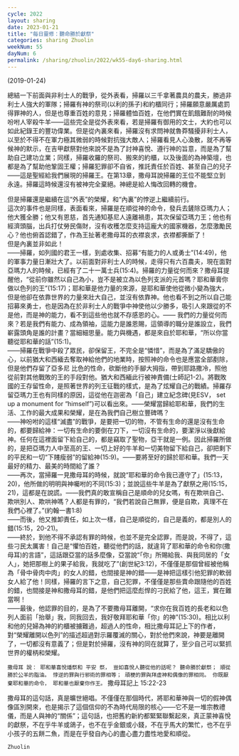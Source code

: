 ```yaml
---
cycle: 2022
layout: sharing
date: 2023-01-21
title: "每日靈修：聽命勝於獻祭"
categories: sharing Zhuolin
weekNum: 55
dayNum: 6
permalink: /sharing/zhuolin/2022/wk55-day6-sharing.html
---
```

(2019-01-24)

總結一下前面與非利士人的戰爭，從外表看，掃羅以三千拿著農具的農夫，勝過非利士人強大的軍隊；掃羅有神的祭司(以利的孫子)和約櫃同行；掃羅願意嚴厲處罰得罪神的人，但是也尊重百姓的意見；掃羅體恤百姓，在他們實在飢餓難耐的時候吩咐人宰殺牛羊——這些完全是從外表來看，若是掃羅有御用的文士，大約也可以如此紀錄王的豐功偉業。但是從內裏來看，掃羅沒有求問神就魯莽騷擾非利士人，以至於不得不在軍力極其微弱的時候對抗強大敵人；掃羅看見人心渙散，就不再等候神的默示，在吉甲獻祭對他來說不是為了討神喜悅、遵行神的旨意，而是為了幫助自己建功立業；同樣，掃羅收羅的祭司、搬來的約櫃，以及後面的為神築壇，也都是為了幫助他鞏固王權；掃羅犯罪卻不自省，推託責任於百姓、甚至自己的兒子——這是聖經給我們展現的掃羅王。在第13章，撒母耳說掃羅的王位不能堅立到永遠。掃羅這時候還沒有被神完全棄絕。神總是給人悔改回轉的機會。  

但是掃羅還是繼續在這“外表”的榮耀，和“內裏”的悖逆上繼續前行。  
這次的事件也是同樣，表面看來，掃羅是在順從神的命令，發兵去鏟除亞瑪力人；他大獲全勝；他又有恩慈，首先通知基尼人遠離禍患，其次保留亞瑪力王；他也有經濟頭腦，出兵打仗勞民傷財，沒有收穫怎麼支持這龐大的國家機器，怎麼激勵民心？他也俯首認錯了，作為王扯著老撒母耳的衣襟哀求，衣襟都撕斷了！  
但是內裏並非如此！    
——掃羅，如列國的君王一樣，到處收集、招募“有能力的人或勇士”(14:49)，他的軍事力量日漸壯大了。以前面對非利士人的時候，走得只有六百農夫，現在面對亞瑪力人的時候，已經有了二十一萬士兵(15:4)。掃羅的力量從何而來？撒母耳提醒他，“從前你雖然以自己為小，豈不是被立為以色列支派的元首嗎？耶和華膏你做以色列的王”(15:17)；耶和華是他力量的來源，是耶和華使他從微小變為強大，但是他卻在依靠世界的力量來壯大自己，並沒有依靠神。他也看不到之所以自己能招募來勇士，也是因為在於非利士人的戰爭中神使他以少勝多，吸引人來跟從的不是他，而是神的能力，看不到這些他也就不存感恩的心。——  我們的力量從何而來？若是我們有能力、成為領袖，這能力是誰恩賜，這領導的職分是誰設立，我們嶄露頭角是誰的計畫？當細細思量。能力與機遇，都是來自於耶和華，“所以你當聽從耶和華的話”(15:1)。    
——掃羅在戰爭中殺了眾民，卻保留王，不完全是“憐惜”，而是為了滿足驕傲的心，以前猶大和西緬去奪取神給他們的地業時，按照神的命令也是應當全部剷除，但是他們存留了亞多尼 比色的性命，砍斷他的手腳大拇指，帶到耶路撒冷，照他從前對其他戰敗的王的手段對他。猶大和西緬此行被神責備(士師記1-2)。將戰敗國的王存留性命，是照著世界的列王征戰的樣式，是為了炫耀自己的戰績。掃羅存留亞瑪力王也有同樣的原因，這從他在迦密為「自己」建立紀念碑(見ESV， set up a monument for  “himself”)可以看出來。——榮耀當歸給耶和華，我們的生活、工作的最大成果和榮耀，是在為我們自己樹立豐碑嗎？    
——神吩咐的這樣“滅盡”的戰爭，是要把一切的物，不管有生命的還是沒有生命的，都要歸給神：一切有生命的要倒在刀下，一切沒有生命的，要潔淨以後獻給神。任何在這裡面留下給自己的，都是竊取了聖物，亞干就是一例。因此掃羅所做的，是把亞瑪力人中至高的王、一切上好的牛羊和一切美物留下給自己，卻把剩下的平民和一切“下賤瘦弱”的留給神(15:9)。——要將至好的歸於耶和華。我們一天最好的精力、最美的時間給了誰？    
——再次，當掃羅一見撒母耳的時候，就說“耶和華的命令我已遵守了」(15:13，20)，他所做的明明與神囑咐的不同(15:3)；並說這些牛羊是為了獻祭之用(15:15，21)，這都是在說謊。——我們真的敢宣稱自己是順命的兒女嗎，有在欺哄自己、欺哄別人、欺哄神嗎？人都是有罪的，“我們若說自己無罪，便是自欺，真理不在我們心裡了。”(約翰一書1:8)    
——而後，他又推卸責任，如上次一樣，自己是順從的，自己是義的，都是別人的錯(15:15，20-21)。    
——終於，到他不得不承認有罪的時候，也並不是完全認罪，而是說，不得了，這些刁民太厲害！自己是“懼怕百姓，聽從他們的話，就違背了耶和華的命令和你(撒母耳)的言語”，這話跟亞當的話多麼像，亞當說“「你」所賜給我、與我同居的「女人」，她把那樹上的果子給我，我就吃了”(創世紀3:12)，不僅僅是那個曾經被他稱為「骨中骨肉中肉」的女人的錯，也間接是神的錯——是神把這樣引他犯罪的軟弱女人給了他！同樣，掃羅的言下之意，自己犯罪，不僅僅是那些賣命跟隨他的百姓的錯，也間接是神和撒母耳的錯，是他們把這麼彪悍的刁民給了他，這王，實在難當啊！    
——最後，他認罪的目的，是為了不要撒母耳離開，“求你在我百姓的長老和以色列人面前「抬舉」我，同我回去，我好敬拜耶和華「你」的神”(15:30)。相比以利和他的兒婦為神的約櫃被擄難過，超過人的性命，相比撒母耳記上下的作者，對“榮耀離開以色列”的描述超過對示羅覆滅的關心，對於他們來說，神要是離開了，一切都沒有意義了；但是對於掃羅，沒有神的同在就算了，至少自己可以緊抓世界的權柄和榮耀。  

`撒母耳 說： 耶和華喜悅燔祭和 平安 祭， 豈如喜悅人聽從他的話呢？ 聽命勝於獻祭； 順從勝於公羊的脂油。 悖逆的罪與行邪術的罪相等； 頑梗的罪與拜虛神和偶像的罪相同。 你既厭棄耶和華的命令， 耶和華也厭棄你作王。` 撒母耳記上 15:22-23  

撒母耳的這句話，真是曠世絕唱。不僅僅在那個時代，將耶和華神與一切的假神偶像區別開來，也是揭示了這個信仰的不為時代局限的核心——它不是一堆宗教禮儀，而是人與神的“關係”；這句話，也把舊約新約都緊緊聯繫起來，真正蒙神喜悅的獻祭，不在乎牛羊或鴿子，也不在乎金銀或小錢，不在乎馬大的繁忙，也不在乎小孩子的五餅二魚，而是在乎發自內心的盡心盡力盡性地愛和順從。  

`Zhuolin`  
